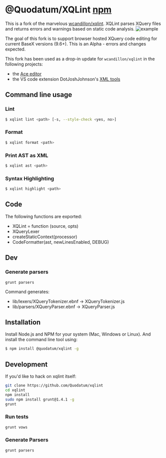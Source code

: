 # @Quodatum/XQLint [npm](https://www.npmjs.com/package/@quodatum/xqlint)

This is a fork of the marvelous [wcandillon/xqlint](https://github.com/wcandillon/xqlint). 
XQLint parses XQuery  files and returns errors and warnings based on static code analysis.
![example](http://i.imgur.com/86jU7C1.png)

 The goal of this fork is to support browser hosted XQuery code editing for current BaseX versions (9.6+).
This is an Alpha - errors and changes expected.

This fork has been used as a drop-in update for `wcandillon/xqlint` in the following projects:
* the [Ace editor](https://github.com/ajaxorg/ace) 
* the VS code extension DotJoshJohnson's [XML tools](https://github.com/DotJoshJohnson/vscode-xml)

## Command line usage
### Lint

```bash
$ xqlint lint <path> [-s, --style-check <yes, no>]
```


### Format

```bash
$ xqlint format <path>
```

### Print AST as XML

```bash
$ xqlint ast <path>
```

### Syntax Highlighting

```bash
$ xqlint highlight <path>
```
## Code
The following functions are exported:
 
* XQLint = function (source, opts)
* XQueryLexer
* createStaticContext(processor)
* CodeFormatter(ast, newLinesEnabled, DEBUG)

## Dev


### Generate parsers

`grunt parsers`

Command generates:

 *   lib/lexers/XQueryTokenizer.ebnf -> XQueryTokenizer.js
 *   lib/parsers/XQueryParser.ebnf -> XQueryParser.js






## Installation

Install Node.js and NPM for your system (Mac, Windows or Linux). And install the command line tool using:

```bash
$ npm install @quodatum/xqlint -g
```

## Development

If you'd like to hack on xqlint itself:

```bash
git clone https://github.com/Quodatum/xqlint
cd xqlint
npm install
sudo npm install grunt@1.4.1 -g
grunt
```

### Run tests

```bash
grunt vows
```

### Generate Parsers

```bash
grunt parsers
```


